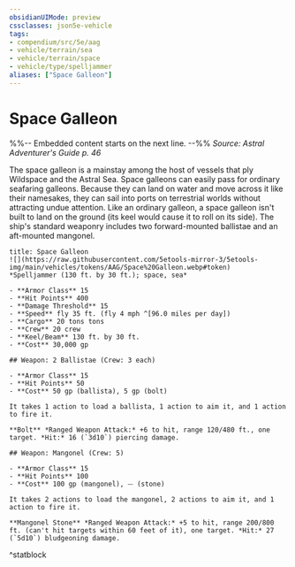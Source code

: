 ```yaml
---
obsidianUIMode: preview
cssclasses: json5e-vehicle
tags:
- compendium/src/5e/aag
- vehicle/terrain/sea
- vehicle/terrain/space
- vehicle/type/spelljammer
aliases: ["Space Galleon"]
---
```

# Space Galleon
%%-- Embedded content starts on the next line. --%%
*Source: Astral Adventurer's Guide p. 46*  

The space galleon is a mainstay among the host of vessels that ply Wildspace and the Astral Sea. Space galleons can easily pass for ordinary seafaring galleons. Because they can land on water and move across it like their namesakes, they can sail into ports on terrestrial worlds without attracting undue attention. Like an ordinary galleon, a space galleon isn't built to land on the ground (its keel would cause it to roll on its side). The ship's standard weaponry includes two forward-mounted ballistae and an aft-mounted mangonel.

```ad-statblock
title: Space Galleon
![](https://raw.githubusercontent.com/5etools-mirror-3/5etools-img/main/vehicles/tokens/AAG/Space%20Galleon.webp#token)
*Spelljammer (130 ft. by 30 ft.); space, sea*

- **Armor Class** 15
- **Hit Points** 400
- **Damage Threshold** 15
- **Speed** fly 35 ft. (fly 4 mph ^[96.0 miles per day])
- **Cargo** 20 tons tons
- **Crew** 20 crew
- **Keel/Beam** 130 ft. by 30 ft.
- **Cost** 30,000 gp

## Weapon: 2 Ballistae (Crew: 3 each)

- **Armor Class** 15
- **Hit Points** 50
- **Cost** 50 gp (ballista), 5 gp (bolt)

It takes 1 action to load a ballista, 1 action to aim it, and 1 action to fire it.

**Bolt** *Ranged Weapon Attack:* +6 to hit, range 120/480 ft., one target. *Hit:* 16 (`3d10`) piercing damage.

## Weapon: Mangonel (Crew: 5)

- **Armor Class** 15
- **Hit Points** 100
- **Cost** 100 gp (mangonel), ⏤ (stone)

It takes 2 actions to load the mangonel, 2 actions to aim it, and 1 action to fire it.

**Mangonel Stone** *Ranged Weapon Attack:* +5 to hit, range 200/800 ft. (can't hit targets within 60 feet of it), one target. *Hit:* 27 (`5d10`) bludgeoning damage.
```
^statblock